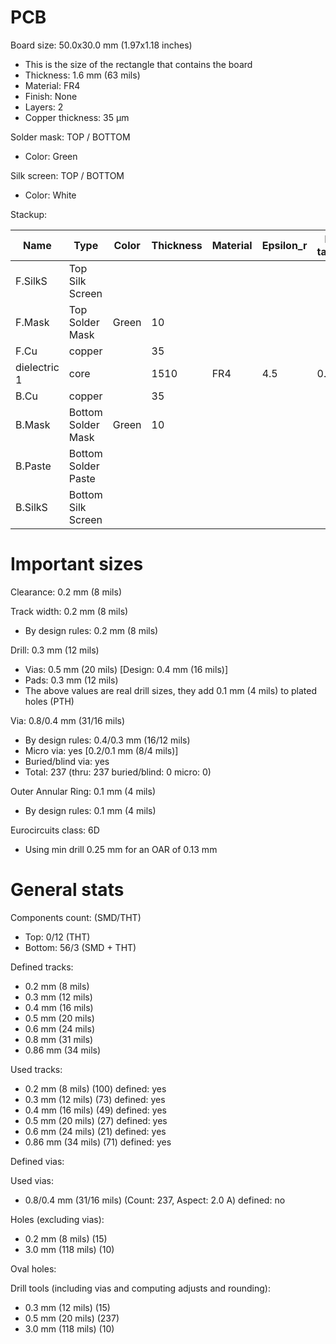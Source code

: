 # PCB

Board size: 50.0x30.0 mm (1.97x1.18 inches)

- This is the size of the rectangle that contains the board
- Thickness: 1.6 mm (63 mils)
- Material: FR4
- Finish: None
- Layers: 2
- Copper thickness: 35 µm

Solder mask: TOP / BOTTOM

- Color: Green

Silk screen: TOP / BOTTOM

- Color: White


Stackup:

| Name                 | Type                 | Color            | Thickness | Material        | Epsilon_r | Loss tangent |
|----------------------|----------------------|------------------|-----------|-----------------|-----------|--------------|
| F.SilkS              | Top Silk Screen      |                  |           |                 |           |              |
| F.Mask               | Top Solder Mask      | Green            |        10 |                 |           |              |
| F.Cu                 | copper               |                  |        35 |                 |           |              |
| dielectric 1         | core                 |                  |      1510 | FR4             |       4.5 |        0.020 |
| B.Cu                 | copper               |                  |        35 |                 |           |              |
| B.Mask               | Bottom Solder Mask   | Green            |        10 |                 |           |              |
| B.Paste              | Bottom Solder Paste  |                  |           |                 |           |              |
| B.SilkS              | Bottom Silk Screen   |                  |           |                 |           |              |

# Important sizes

Clearance: 0.2 mm (8 mils)

Track width: 0.2 mm (8 mils)

- By design rules: 0.2 mm (8 mils)

Drill: 0.3 mm (12 mils)

- Vias: 0.5 mm (20 mils) [Design: 0.4 mm (16 mils)]
- Pads: 0.3 mm (12 mils)
- The above values are real drill sizes, they add 0.1 mm (4 mils) to plated holes (PTH)

Via: 0.8/0.4 mm (31/16 mils)

- By design rules: 0.4/0.3 mm (16/12 mils)
- Micro via: yes [0.2/0.1 mm (8/4 mils)]
- Buried/blind via: yes
- Total: 237 (thru: 237 buried/blind: 0 micro: 0)

Outer Annular Ring: 0.1 mm (4 mils)

- By design rules: 0.1 mm (4 mils)

Eurocircuits class: 6D
- Using min drill 0.25 mm for an OAR of 0.13 mm


# General stats

Components count: (SMD/THT)

- Top: 0/12 (THT)
- Bottom: 56/3 (SMD + THT)

Defined tracks:

- 0.2 mm (8 mils)
- 0.3 mm (12 mils)
- 0.4 mm (16 mils)
- 0.5 mm (20 mils)
- 0.6 mm (24 mils)
- 0.8 mm (31 mils)
- 0.86 mm (34 mils)

Used tracks:

- 0.2 mm (8 mils) (100) defined: yes
- 0.3 mm (12 mils) (73) defined: yes
- 0.4 mm (16 mils) (49) defined: yes
- 0.5 mm (20 mils) (27) defined: yes
- 0.6 mm (24 mils) (21) defined: yes
- 0.86 mm (34 mils) (71) defined: yes

Defined vias:


Used vias:

- 0.8/0.4 mm (31/16 mils) (Count: 237, Aspect: 2.0 A) defined: no

Holes (excluding vias):

- 0.2 mm (8 mils) (15)
- 3.0 mm (118 mils) (10)

Oval holes:


Drill tools (including vias and computing adjusts and rounding):

- 0.3 mm (12 mils) (15)
- 0.5 mm (20 mils) (237)
- 3.0 mm (118 mils) (10)




